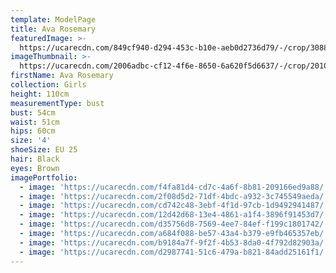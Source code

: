 ```yaml
---
template: ModelPage
title: Ava Rosemary
featuredImage: >-
  https://ucarecdn.com/849cf940-d294-453c-b10e-aeb0d2736d79/-/crop/3088x1675/0,62/-/preview/
imageThumbnail: >-
  https://ucarecdn.com/2006adbc-cf12-4f6e-8650-6a620f5d6637/-/crop/2010x2649/0,0/-/preview/
firstName: Ava Rosemary
collection: Girls
height: 110cm
measurementType: bust
bust: 54cm
waist: 51cm
hips: 60cm
size: '4'
shoeSize: EU 25
hair: Black
eyes: Brown
imagePortfolio:
  - image: 'https://ucarecdn.com/f4fa81d4-cd7c-4a6f-8b81-209166ed9a88/'
  - image: 'https://ucarecdn.com/2f08d5d2-71df-4bdc-a932-3c745549aeda/'
  - image: 'https://ucarecdn.com/cd742c48-3ebf-4f1d-97cb-1d9492941487/'
  - image: 'https://ucarecdn.com/12d42d68-13e4-4861-a1f4-3896f91453d7/'
  - image: 'https://ucarecdn.com/d35756d8-7569-4ee7-84ef-f199c1801742/'
  - image: 'https://ucarecdn.com/a684f088-be57-43a4-b379-e9fb465357eb/'
  - image: 'https://ucarecdn.com/b9184a7f-9f2f-4b53-8da0-4f792d82903a/'
  - image: 'https://ucarecdn.com/d2987741-51c6-479a-b821-84add25161f1/'
---
```


